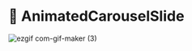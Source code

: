 # 🥗 AnimatedCarouselSlide

![ezgif com-gif-maker (3)](https://user-images.githubusercontent.com/66858640/147815946-eeb7173d-b5f5-46b3-8db6-5fcf2388eb8d.gif)



